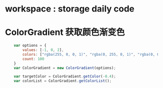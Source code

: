 # workspace :  storage daily code

# ColorGradient 获取颜色渐变色
```js
	var options = {
		values: [-1, 0, 2],
		colors: ["rgba(255, 0, 0, 1)", "rgba(0, 255, 0, 1)", "rgba(0, 0, 255, 1)"],
		count: 100
	}
	var ColorGradient = new ColorGradient(options);

	var targetColor = ColorGradient.getColor(-0.4);
	var colorList = ColorGradient.getColorList();
```